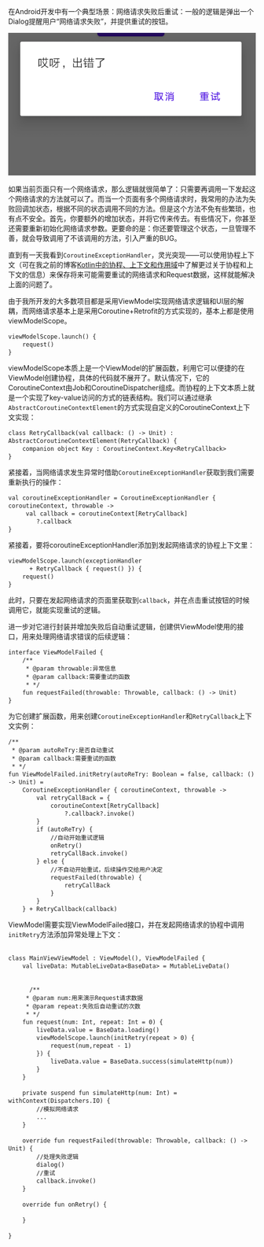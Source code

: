 在Android开发中有一个典型场景：网络请求失败后重试：一般的逻辑是弹出一个Dialog提醒用户“网络请求失败”，并提供重试的按钮。

![](https://raw.githubusercontent.com/RommelLiang/RequestRepeat/main/img/821648629261_.pic.jpg)

如果当前页面只有一个网络请求，那么逻辑就很简单了：只需要再调用一下发起这个网络请求的方法就可以了。而当一个页面有多个网络请求时，我常用的办法为失败回调加状态，根据不同的状态调用不同的方法。但是这个方法不免有些繁琐，也有点不安全。首先，你要额外的增加状态，并将它传来传去。有些情况下，你甚至还需要重新初始化网络请求参数。更要命的是：你还要管理这个状态，一旦管理不善，就会导致调用了不该调用的方法，引入严重的BUG。

直到有一天我看到`CoroutineExceptionHandler`，灵光突现——可以使用协程上下文（可在我之前的博客[Kotlin中的协程、上下文和作用域](https://juejin.cn/post/7068901166456766472)中了解更过关于协程和上下文的信息）来保存将来可能需要重试的网络请求和Request数据，这样就能解决上面的问题了。

由于我所开发的大多数项目都是采用ViewModel实现网络请求逻辑和UI层的解耦，而网络请求基本上是采用Coroutine+Retrofit的方式实现的，基本上都是使用viewModelScope。

```
viewModelScope.launch() { 
	request()
}
```
viewModelScope本质上是一个ViewModel的扩展函数，利用它可以便捷的在ViewModel创建协程，具体的代码就不展开了。默认情况下，它的CoroutineContext由Job和CoroutineDispatcher组成。而协程的上下文本质上就是一个实现了key-value访问的方式的链表结构。我们可以通过继承`AbstractCoroutineContextElement`的方式实现自定义的CoroutineContext上下文实现：

```
class RetryCallback(val callback: () -> Unit) : AbstractCoroutineContextElement(RetryCallback) {
    companion object Key : CoroutineContext.Key<RetryCallback>
}
```

紧接着，当网络请求发生异常时借助`CoroutineExceptionHandler`获取到我们需要重新执行的操作：

```
val coroutineExceptionHandler = CoroutineExceptionHandler { coroutineContext, throwable ->
     val callback = coroutineContext[RetryCallback]
        ?.callback
}
```
紧接着，要将coroutineExceptionHandler添加到发起网络请求的协程上下文里：
```
viewModelScope.launch(exceptionHandler
      + RetryCallback { request() }) { 
	request()
}
```

此时，只要在发起网络请求的页面里获取到`callback`，并在点击重试按钮的时候调用它，就能实现重试的逻辑。

进一步对它进行封装并增加失败后自动重试逻辑，创建供ViewModel使用的接口，用来处理网络请求错误的后续逻辑：
```
interface ViewModelFailed {
    /**
     * @param throwable:异常信息
     * @param callback:需要重试的函数
     * */
    fun requestFailed(throwable: Throwable, callback: () -> Unit)
}
```

为它创建扩展函数，用来创建`CoroutineExceptionHandler`和`RetryCallback`上下文实例：

```
/**
 * @param autoReTry:是否自动重试
 * @param callback:需要重试的函数
 * */
fun ViewModelFailed.initRetry(autoReTry: Boolean = false, callback: () -> Unit) =
    CoroutineExceptionHandler { coroutineContext, throwable ->
        val retryCallBack = {
            coroutineContext[RetryCallback]
                ?.callback?.invoke()
        }
        if (autoReTry) {
            //自动开始重试逻辑
            onRetry()
            retryCallBack.invoke()
        } else {
            //不自动开始重试，后续操作交给用户决定
            requestFailed(throwable) {
                retryCallBack
            }
        }
    } + RetryCallback(callback)
```

ViewModel需要实现ViewModelFailed接口，并在发起网络请求的协程中调用`initRetry`方法添加异常处理上下文：

```

class MainViewViewModel : ViewModel(), ViewModelFailed {
    val liveData: MutableLiveData<BaseData> = MutableLiveData()


      /**
     * @param num:用来演示Request请求数据
     * @param repeat:失败后自动重试的次数
     * */
    fun request(num: Int, repeat: Int = 0) {
        liveData.value = BaseData.loading()
        viewModelScope.launch(initRetry(repeat > 0) {
            request(num,repeat - 1)
        }) {
            liveData.value = BaseData.success(simulateHttp(num))
        }
    }

    private suspend fun simulateHttp(num: Int) = withContext(Dispatchers.IO) {
        //模拟网络请求
        ...
    }

    override fun requestFailed(throwable: Throwable, callback: () -> Unit) {
        //处理失败逻辑
        dialog()
        //重试
        callback.invoke()
    }
    
    override fun onRetry() {
        
    }

}
```

